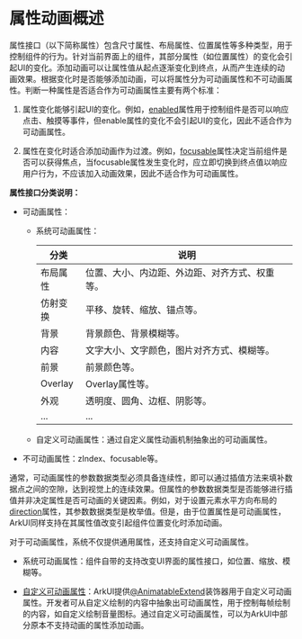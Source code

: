 # 属性动画概述


属性接口（以下简称属性）包含尺寸属性、布局属性、位置属性等多种类型，用于控制组件的行为。针对当前界面上的组件，其部分属性（如位置属性）的变化会引起UI的变化。添加动画可以让属性值从起点逐渐变化到终点，从而产生连续的动画效果。根据变化时是否能够添加动画，可以将属性分为可动画属性和不可动画属性。判断一种属性是否适合作为可动画属性主要有两个标准：


1. 属性变化能够引起UI的变化。例如，[enabled](../reference/arkui-ts/ts-universal-attributes-enable.md)属性用于控制组件是否可以响应点击、触摸等事件，但enable属性的变化不会引起UI的变化，因此不适合作为可动画属性。

2. 属性在变化时适合添加动画作为过渡。例如，[focusable](../reference/arkui-ts/ts-universal-attributes-focus.md)属性决定当前组件是否可以获得焦点，当focusable属性发生变化时，应立即切换到终点值以响应用户行为，不应该加入动画效果，因此不适合作为可动画属性。

**属性接口分类说明：**

- 可动画属性：

  - 系统可动画属性：
  
    | 分类     | 说明                                           |
    | -------- | ---------------------------------------------- |
    | 布局属性 | 位置、大小、内边距、外边距、对齐方式、权重等。 |
    | 仿射变换 | 平移、旋转、缩放、锚点等。                     |
    | 背景     | 背景颜色、背景模糊等。                         |
    | 内容     | 文字大小、文字颜色，图片对齐方式、模糊等。     |
    | 前景     | 前景颜色等。                                   |
    | Overlay  | Overlay属性等。                                |
    | 外观     | 透明度、圆角、边框、阴影等。                   |
    | ...      | ...                                            |

  - 自定义可动画属性：通过自定义属性动画机制抽象出的可动画属性。

- 不可动画属性：zIndex、focusable等。


通常，可动画属性的参数数据类型必须具备连续性，即可以通过插值方法来填补数据点之间的空隙，达到视觉上的连续效果。但属性的参数数据类型是否能够进行插值并非决定属性是否可动画的关键因素。例如，对于设置元素水平方向布局的[direction](../reference/arkui-ts/ts-universal-attributes-location.md)属性，其参数数据类型是枚举值。但是，由于位置属性是可动画属性，ArkUI同样支持在其属性值改变引起组件位置变化时添加动画。


对于可动画属性，系统不仅提供通用属性，还支持自定义可动画属性。


- 系统可动画属性：组件自带的支持改变UI界面的属性接口，如位置、缩放、模糊等。

- [自定义可动画属性](../quick-start/arkts-animatable-extend.md)：ArkUI提供[@AnimatableExtend](../quick-start/arkts-animatable-extend.md)装饰器用于自定义可动画属性。开发者可从自定义绘制的内容中抽象出可动画属性，用于控制每帧绘制的内容，如自定义绘制音量图标。通过自定义可动画属性，可以为ArkUI中部分原本不支持动画的属性添加动画。


